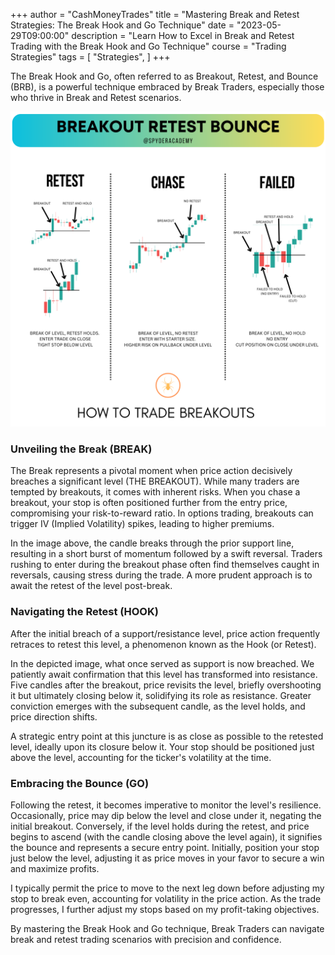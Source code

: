 +++
author = "CashMoneyTrades"
title = "Mastering Break and Retest Strategies: The Break Hook and Go Technique"
date = "2023-05-29T09:00:00"
description = "Learn How to Excel in Break and Retest Trading with the Break Hook and Go Technique"
course = "Trading Strategies"
tags = [
    "Strategies",
]
+++

The Break Hook and Go, often referred to as Breakout, Retest, and Bounce (BRB), is a powerful technique embraced by Break Traders, especially those who thrive in Break and Retest scenarios.

![Break Trading Illustration](images/breakouts.png)

### Unveiling the Break (BREAK)

The Break represents a pivotal moment when price action decisively breaches a significant level (THE BREAKOUT). While many traders are tempted by breakouts, it comes with inherent risks. When you chase a breakout, your stop is often positioned further from the entry price, compromising your risk-to-reward ratio. In options trading, breakouts can trigger IV (Implied Volatility) spikes, leading to higher premiums.

In the image above, the candle breaks through the prior support line, resulting in a short burst of momentum followed by a swift reversal. Traders rushing to enter during the breakout phase often find themselves caught in reversals, causing stress during the trade. A more prudent approach is to await the retest of the level post-break.

### Navigating the Retest (HOOK)

After the initial breach of a support/resistance level, price action frequently retraces to retest this level, a phenomenon known as the Hook (or Retest).

In the depicted image, what once served as support is now breached. We patiently await confirmation that this level has transformed into resistance. Five candles after the breakout, price revisits the level, briefly overshooting it but ultimately closing below it, solidifying its role as resistance. Greater conviction emerges with the subsequent candle, as the level holds, and price direction shifts.

A strategic entry point at this juncture is as close as possible to the retested level, ideally upon its closure below it. Your stop should be positioned just above the level, accounting for the ticker's volatility at the time.

### Embracing the Bounce (GO)

Following the retest, it becomes imperative to monitor the level's resilience. Occasionally, price may dip below the level and close under it, negating the initial breakout. Conversely, if the level holds during the retest, and price begins to ascend (with the candle closing above the level again), it signifies the bounce and represents a secure entry point. Initially, position your stop just below the level, adjusting it as price moves in your favor to secure a win and maximize profits.

I typically permit the price to move to the next leg down before adjusting my stop to break even, accounting for volatility in the price action. As the trade progresses, I further adjust my stops based on my profit-taking objectives.

By mastering the Break Hook and Go technique, Break Traders can navigate break and retest trading scenarios with precision and confidence.
